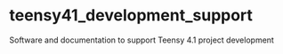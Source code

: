# teensy41_development_support
Software and documentation to support Teensy 4.1 project development 
